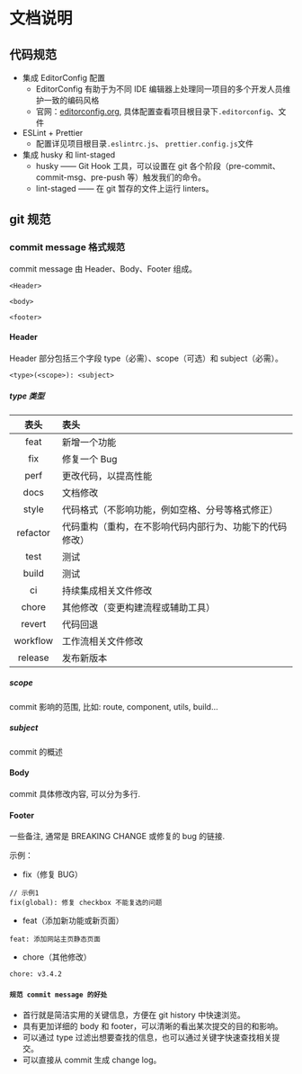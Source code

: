 # 文档说明

## 代码规范

- 集成 EditorConfig 配置
  - EditorConfig 有助于为不同 IDE 编辑器上处理同一项目的多个开发人员维护一致的编码风格
  - 官网：[editorconfig.org](https://editorconfig.org/), 具体配置查看项目根目录下`.editorconfig`、文件
- ESLint + Prettier
  - 配置详见项目根目录`.eslintrc.js`、 `prettier.config.js`文件
- 集成 husky 和 lint-staged
  - husky —— Git Hook 工具，可以设置在 git 各个阶段（pre-commit、commit-msg、pre-push 等）触发我们的命令。
  - lint-staged —— 在 git 暂存的文件上运行 linters。

## git 规范

### commit message 格式规范

commit message 由 Header、Body、Footer 组成。

```
<Header>

<body>

<footer>
```

#### Header

Header 部分包括三个字段 type（必需）、scope（可选）和 subject（必需）。

```
<type>(<scope>): <subject>
```

##### type 类型

|   表头   | 表头                                                     |
| :------: | :------------------------------------------------------- |
|   feat   | 新增一个功能                                             |
|   fix    | 修复一个 Bug                                             |
|   perf   | 更改代码，以提高性能                                     |
|   docs   | 文档修改                                                 |
|  style   | 代码格式（不影响功能，例如空格、分号等格式修正）         |
| refactor | 代码重构（重构，在不影响代码内部行为、功能下的代码修改） |
|   test   | 测试                                                     |
|  build   | 测试                                                     |
|    ci    | 持续集成相关文件修改                                     |
|  chore   | 其他修改（变更构建流程或辅助工具）                       |
|  revert  | 代码回退                                                 |
| workflow | 工作流相关文件修改                                       |
| release  | 发布新版本                                               |

##### scope

commit 影响的范围, 比如: route, component, utils, build…

##### subject

commit 的概述

#### Body

commit 具体修改内容, 可以分为多行.

#### Footer

一些备注, 通常是 BREAKING CHANGE 或修复的 bug 的链接.

示例：

- fix（修复 BUG）

```
// 示例1
fix(global): 修复 checkbox 不能复选的问题
```

- feat（添加新功能或新页面）

```
feat: 添加网站主页静态页面
```

- chore（其他修改）

```
chore: v3.4.2
```

#### `规范 commit message 的好处`

- 首行就是简洁实用的关键信息，方便在 git history 中快速浏览。
- 具有更加详细的 body 和 footer，可以清晰的看出某次提交的目的和影响。
- 可以通过 type 过滤出想要查找的信息，也可以通过关键字快速查找相关提交。
- 可以直接从 commit 生成 change log。

